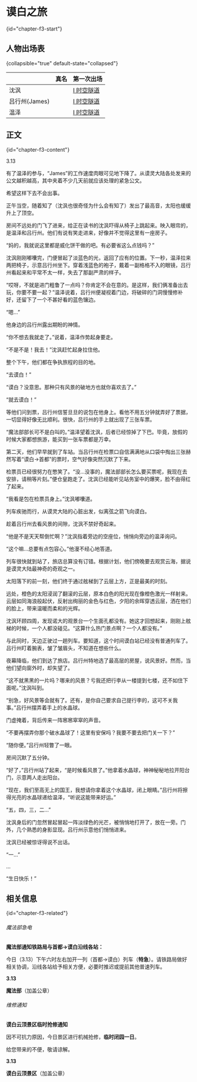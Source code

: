 # 谟白之旅 
{id="chapter-f3-start"}

<include from="general-libs.md" element-id="not-from-original-author"></include>

## 人物出场表 
{collapsible="true" default-state="collapsed"}

|            | 真名 | 第一次出场                               |
|------------|----|-------------------------------------|
| 沈沨         |    | [I 时空隧道](I-时空隧道.md#chapter-1-start) |
| 吕行州(James) |    | [I 时空隧道](I-时空隧道.md#chapter-1-start) |
| 温泽         |    | [I 时空隧道](I-时空隧道.md#chapter-1-start) |

## 正文
{id="chapter-f3-content"}

3.13

有了温泽的参与，“James”的工作速度肉眼可见地下降了。从谟灵大陆各处发来的公文越积越高，其中夹着不少几天前就应该处理的紧急公文。

希望这样下去不会出事。

正午当空，随着知了（沈沨也很奇怪为什么会有知了）发出了最高音，太阳也缓缓升上了顶空。

房间不远处的门飞了进来，给正在读书的沈沨吓得从椅子上跳起来。映入眼帘的，是温泽和吕行州。他们有说有笑走进来，好像并不觉得这里有一座房子。

“妈的，我就说这里都是威化饼干做的吧。有必要省这么点钱吗？”

沈沨刚刚嘟囔完，门便冒起了淡蓝色的光，返回了应有的位置。下一秒，温泽拉来两把椅子，示意吕行州坐下。穿着浅蓝色的袍子，戴着一副格格不入的眼镜，吕行州看起来和平常不太一样，失去了那副严肃的样子。

“哎呀，不就是进门粗鲁了一点吗？你肯定不会在意的。是这样，我们俩准备出去玩，你要不要一起？”温泽说着，吕行州便凝视着门边，将破碎的门洞慢慢修补好，还留下了一个不甚好看的蓝色镶边。

“嗯...”

他身边的吕行州露出期盼的神情。

“你不想去我就走了。”说着，温泽作势起身要走。

“不是不是！我去！”沈沨赶忙起身拉住他。

整个下午，他们都在争执旅程的目的地。

“去谟白！”

“谟白？没意思。那种只有风景的破地方也就你喜欢去了。”

“就去谟白！”

等他们问到票，吕行州信誓旦旦的说包在他身上。看他不用五分钟就弄好了票据，一切显得好像无比顺利。很快，吕行州的手上就出现了三张车票。

“魔法部部长可不是白叫的。”温泽望着沈沨，后者已经惊掉了下巴。毕竟，放假的时候大家都想旅游，能买到一张车票都是万幸。

第二天，他们早早就到了车站。当吕行州在检票口自信满满地从口袋中掏出三张赫然写着“谟白->首都”的票时，空气好像突然沉默了下来。

检票员已经很努力在憋笑了。“没...没事的，魔法部部长怎么要买票呢，我现在去安排，请稍等片刻。”便仓皇跑走了。沈沨已经能听见站务室中的爆笑，脸不由得红了起来。

“我看是包在检票员身上。”沈沨嘟囔道。

列车疾驰而行，从谟灵大陆的心脏出发，似离弦之箭飞向谟白。

趁着吕行州去看风景的间隙，沈沨不禁好奇起来。

“他是不是天天帮倒忙啊？”沈沨指着旁边的空座位，悄悄向旁边的温泽询问。

“这个嘛...总要有点包容心。”他漫不经心地答道。

列车很快就到站了，旅店总算没有订错。根据计划，他们傍晚要去观赏云海，据说是谟灵大陆最神奇的奇观之一。

太阳落下的前一刻，他们终于通过舷梯到了云层上方，正是最美的时刻。

远处，橙色的太阳浸润了翻滚的云层，原本白色的阳光现在像橙色激光一样射来。云层如同海浪般起伏，反射出绚丽的金色与红色，夕阳的余晖穿透云层，洒在他们的脸上，带来温暖而柔和的光辉。

沈沨环顾四周，发现诺大的观景台一个生面孔都没有。她这才回想起来，刚刚上舷梯的时候，一个人都没碰见。“这算什么热门景点啊？一个人都没有。”

与此同时，天边正驶过一趟列车。要知道，这个时间谟白站已经没有普通列车了。吕行州盯着腕表，皱了皱眉头，不知道在想些什么。

夜幕降临，他们到达了旅店。吕行州特地选了最高层的房屋，说风景好。然而，当他们望向窗外时，却失望了。

“这不就黑黑的一片吗？哪来的风景？亏我还把行李从一楼提到七楼，还不如住下面呢。”沈沨叫到。

“别急，好风景等会就有了。还有，是你自己要求自己提行李的，这可不关我事。”吕行州摆弄着手上的水晶球。

门虚掩着，背后传来一阵窸窸窣窣的声音。

“不要再摆弄你那个破水晶球了！这里有安保吗？我要不要去把门关一下？”

“随你便。”吕行州轻瞥了一眼。

房间沉默了五分钟。

“好了，”吕行州站了起来，“是时候看风景了。”他拿着水晶球，神神秘秘地拉开阳台门，示意两人走出阳台。

“现在，我们至高无上的国王，我想请你拿着这个水晶球，闭上眼睛。”吕行州将擦得光亮的水晶球递给温泽，“听说这能带来好运。”

“五，四，三，二...”

沈沨身后的门忽然冒起冒起一阵淡绿色的光芒，被悄悄地打开了，放在一旁。门外，几个熟悉的身影显现。吕行州示意他们悄悄进来。

沈沨已经被惊讶得说不出话。

“一...”

...

“生日快乐！”


## 相关信息
{id="chapter-f3-related"}

###### 魔法部急电

**魔法部通知铁路局与首都->谟白沿线各站：**

今日（3.13）下午六时左右加开一列（首都->谟白）列车（**特急**）。请铁路局做好相关协调，沿线各站给予相关方便，必要时推迟或提前其他普速列车。

**3.13**

**魔法部**（加盖公章）

###### 维修通知

**谟白云顶景区临时抢修通知**

因不可抗力原因，今日景区进行机械抢修，**临时闭园一日**。

给您带来的不便，敬请谅解。

**3.13**

**谟白云顶景区**（加盖公章）

<include from="general-libs.md" element-id="seealso-general"/>